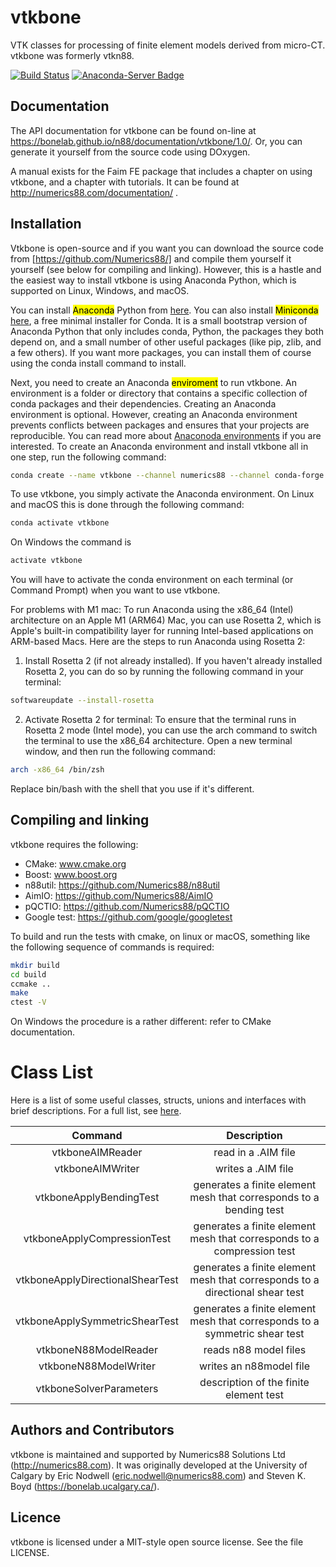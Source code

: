 # vtkbone
VTK classes for processing of finite element models derived from micro-CT.
vtkbone was formerly vtkn88.

[![Build Status](https://dev.azure.com/babesler/n88/_apis/build/status/Numerics88.vtkbone?branchName=master)](https://dev.azure.com/babesler/n88/_build/latest?definitionId=9&branchName=master)
[![Anaconda-Server Badge](https://anaconda.org/numerics88/vtkbone/badges/installer/conda.svg)](https://anaconda.org/numerics88/vtkbone)

## Documentation

The API documentation for vtkbone can be found on-line at https://bonelab.github.io/n88/documentation/vtkbone/1.0/. Or, you can generate it yourself from the source code using DOxygen.

A manual exists for the Faim FE package that includes a chapter on using vtkbone,
and a chapter with tutorials. It can be found at http://numerics88.com/documentation/ .

## Installation 
Vtkbone is open-source and if you want you can download the source code from [https://github.com/Numerics88/] and compile them yourself it yourself (see below for compiling and linking). However, this is a hastle and the easiest way to install vtkbone is using Anaconda Python, which is supported on Linux, Windows, and macOS. 

You can install <mark>Anaconda</mark> Python from [here](https://www.anaconda.com/download). You can also install <mark>Miniconda</mark> [here](https://docs.conda.io/projects/miniconda/en/latest/index.html#quick-command-line-install), a free minimal installer for Conda. It is a small bootstrap version of Anaconda Python that only includes conda, Python, the packages they both depend on, and a small number of other useful packages (like pip, zlib, and a few others). If you want more packages, you can install them of course using the conda install command to install. 

Next, you need to create an Anaconda <mark>enviroment</mark> to run vtkbone. An environment is a folder or directory that contains a specific collection of conda packages and their dependencies. Creating an Anaconda environment is optional. However, creating an Anaconda environment prevents conflicts between packages and ensures that your projects are reproducible. You can read more about [Anaconoda environments](https://conda.io/projects/conda/en/latest/user-guide/getting-started.html#managing-python) if you are interested. To create an Anaconda environment and install vtkbone all in one step, run the following command: 

```sh
conda create --name vtkbone --channel numerics88 --channel conda-forge python=3.7 n88tools numpy scipy
```

To use vtkbone, you simply activate the Anaconda environment. On Linux and macOS this is done through the following command: 

```sh
conda activate vtkbone
```
On Windows the command is 
```sh
activate vtkbone
```
You will have to activate the conda environment on each terminal (or Command Prompt) when you want to use vtkbone.

For problems with M1 mac:
To run Anaconda using the x86_64 (Intel) architecture on an Apple M1 (ARM64) Mac, you can use Rosetta 2, which is Apple's built-in compatibility layer for running Intel-based applications on ARM-based Macs. Here are the steps to run Anaconda using Rosetta 2:
1. Install Rosetta 2 (if not already installed). If you haven't already installed Rosetta 2, you can do so by running the following command in your terminal:
```sh
softwareupdate --install-rosetta 
```
2. Activate Rosetta 2 for terminal: To ensure that the terminal runs in Rosetta 2 mode (Intel mode), you can use the arch command to switch the terminal to use the x86_64 architecture. Open a new terminal window, and then run the following command:
```sh
arch -x86_64 /bin/zsh 
```
Replace bin/bash with the shell that you use if it's different. 


## Compiling and linking

vtkbone requires the following:

  * CMake: www.cmake.org
  * Boost: www.boost.org
  * n88util: https://github.com/Numerics88/n88util
  * AimIO: https://github.com/Numerics88/AimIO
  * pQCTIO: https://github.com/Numerics88/pQCTIO
  * Google test: https://github.com/google/googletest

To build and run the tests with cmake, on linux or macOS, something like the
following sequence of commands is required:

```sh
mkdir build
cd build
ccmake ..
make
ctest -V
```
On Windows the procedure is a rather different: refer to CMake documentation.

Class List
=================

Here is a list of some useful classes, structs, unions and interfaces with brief descriptions. 
For a full list, see [here](https://bonelab.github.io/n88/documentation/vtkbone/1.0/annotated.html). 

|Command|Description|
|:--------:|:--------:|
|  vtkboneAIMReader   |  read in a .AIM file   | 
|  vtkboneAIMWriter   |  writes a .AIM file   |  
|  vtkboneApplyBendingTest   |  generates a finite element mesh that corresponds to a bending test   |  
|  vtkboneApplyCompressionTest   |  generates a finite element mesh that corresponds to a compression test   | 
|  vtkboneApplyDirectionalShearTest   |  generates a finite element mesh that corresponds to a directional shear test   | 
|  vtkboneApplySymmetricShearTest   |  generates a finite element mesh that corresponds to a symmetric shear test   | 
|  vtkboneN88ModelReader   |  reads n88 model files   | 
|  vtkboneN88ModelWriter   |  writes an n88model file   | 
|  vtkboneSolverParameters   |  description of the finite element test   | 

## Authors and Contributors

vtkbone is maintained and supported by Numerics88
Solutions Ltd (http://numerics88.com). It was originally developed
at the University of Calgary
by Eric Nodwell (eric.nodwell@numerics88.com) and Steven K. Boyd
(https://bonelab.ucalgary.ca/).

## Licence

vtkbone is licensed under a MIT-style open source license. See the file LICENSE.
